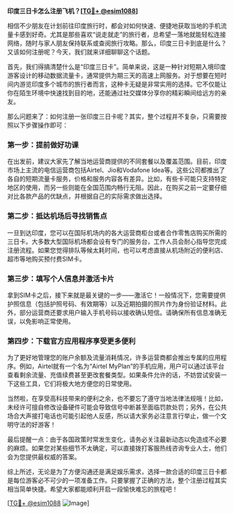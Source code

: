 **印度三日卡怎么注册飞机？[[TG💪+ @esim1088](https://t.me/s/esim1088)]**

相信不少朋友在计划前往印度旅行时，都会对如何快速、便捷地获取当地的手机流量卡感到好奇。尤其是那些喜欢“说走就走”的旅行者，总希望一落地就能轻松连接网络，随时与家人朋友保持联系或查阅旅行攻略。那么，印度三日卡到底是什么？又该如何注册呢？今天，我们就来详细聊聊这个话题。

首先，我们得搞清楚什么是“印度三日卡”。简单来说，这是一种针对短期入境印度游客设计的移动数据流量卡，通常提供为期三天的高速上网服务。对于想要在短时间内游览印度多个城市的旅行者而言，这种卡无疑是非常实用的选择。它不仅能让你在陌生环境中快速找到目的地，还能通过社交媒体分享你的精彩瞬间给远方的亲友。

那么问题来了：如何注册一张印度三日卡呢？其实，整个过程并不复杂，只需要按照以下步骤操作即可：

### 第一步：提前做好功课

在出发前，建议大家先了解当地运营商提供的不同套餐以及覆盖范围。目前，印度市场上主流的电信运营商包括Airtel、Jio和Vodafone Idea等。这些公司都推出了各自的短期流量卡服务，价格和服务内容各有差异。比如，有些卡可能只支持特定地区的使用，而另一些则能在全国范围内畅行无阻。因此，在购买之前一定要仔细对比各款产品的优缺点，并根据自己的实际需求做出选择。

### 第二步：抵达机场后寻找销售点

一旦到达印度，您可以在国际机场内的各大运营商柜台或者合作零售店购买所需的三日卡。大多数大型国际机场都会设有专门的服务台，工作人员会耐心指导您完成注册流程。如果您觉得排队等候太耗时间，也可以考虑直接从机场附近的便利店、超市等地购买预付费SIM卡。

### 第三步：填写个人信息并激活卡片

拿到SIM卡之后，接下来就是最关键的一步——激活它！一般情况下，您需要提供护照信息（包括护照号码、有效期等）以及近期拍摄的照片作为身份验证材料。此外，部分运营商还要求用户输入手机号码以接收确认短信。请确保所有信息准确无误，以免影响正常使用。

### 第四步：下载官方应用程序享受更多便利

为了更好地管理您的账户余额及流量消耗情况，许多运营商都会推出专属的应用程序。例如，Airtel就有一个名为“Airtel MyPlan”的手机应用，用户可以通过该平台查看剩余流量、充值续费甚至更改套餐类型。如果条件允许的话，不妨尝试安装一下这些工具，它们将极大地方便您的日常使用。

当然啦，在享受高科技带来的便利之余，也不要忘了遵守当地法律法规哦！比如，未经许可擅自修改设备硬件可能会导致信号中断甚至面临罚款处罚；另外，在公共场合大声接打电话也可能引起他人反感，所以请大家务必注意言行举止，做一个文明守法的好游客！

最后提醒一点：由于各国政策时常发生变化，请务必关注最新动态以免造成不必要的麻烦。如果您对某些细节不太确定，可以直接拨打客服热线咨询专业人士，他们会为您提供最权威的答案。

综上所述，无论是为了方便沟通还是满足娱乐需求，选择一款合适的印度三日卡都是每位游客必不可少的一项准备工作。只要掌握了正确的方法，整个注册过程其实相当简单快捷。希望大家都能顺利开启一段愉快难忘的旅程吧！

[[TG💪+ @esim1088](https://t.me/s/esim1088) ![Image](https://i.postimg.cc/4NQfJmqS/Snipaste-2025-05-13-00-14-12.png)]